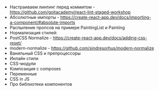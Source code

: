 - Настраиваем линтинг перед коммитом -
  https://github.com/goitacademy/react-lint-staged-workshop
- Абсолютные импорты -
  https://create-react-app.dev/docs/importing-a-component/#absolute-imports
- Распыление пропсов на примере PaintingList и Painting
- Нормализация стилей:
- PostCSS Normalize - https://create-react-app.dev/docs/adding-css-reset/
- modern-normalize - https://github.com/sindresorhus/modern-normalize
- Ванильный CSS и препроцессоры
- Инлайн стили
- CSS-модули
- Композиция с composes
- Переменные
- CSS in JS
- Про библиотеки компонентов

